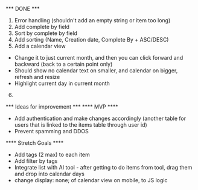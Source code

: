 *** DONE ***
1. Error handling (shouldn't add an empty string or item too long)
2. Add complete by field
3. Sort by complete by field
4. Add sorting (Name, Creation date, Complete By + ASC/DESC)
5. Add a calendar view
  - Change it to just current month, and then you can click forward and backward (back to a certain point only)
  - Should show no calendar text on smaller, and calendar on bigger, refresh and resize
  - Highlight current day in current month
6. 

*** Ideas for improvement ***
**** MVP ****
- Add authentication and make changes accordingly (another table for users that is linked to the items table through user id)
- Prevent spamming and DDOS

**** Stretch Goals ****
- Add tags (2 max) to each item
- Add filter by tags
- Integrate list with AI tool - after getting to do items from tool, drag them and drop into calendar days
- change display: none; of calendar view on mobile, to JS logic